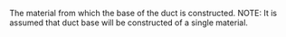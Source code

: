 ﻿The material from which the base of the duct is constructed.
NOTE: It is assumed that duct base will be constructed of a single material.